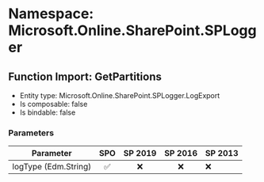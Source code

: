 # Namespace: Microsoft.Online.SharePoint.SPLogger

## Function Import: GetPartitions

- Entity type: Microsoft.Online.SharePoint.SPLogger.LogExport
- Is composable: false
- Is bindable: false

### Parameters

Parameter | SPO | SP 2019 | SP 2016 | SP 2013
----------|:---:|:-------:|:-------:|:-------
logType (Edm.String) | ✅ | ❌ | ❌ | ❌